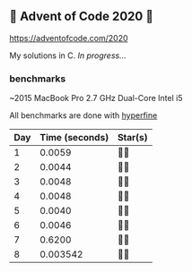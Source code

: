## 🎄 Advent of Code 2020 🎄
https://adventofcode.com/2020

My solutions in C. *In progress...*


### benchmarks
~2015 MacBook Pro 2.7 GHz Dual-Core Intel i5

All benchmarks are done with [hyperfine](https://github.com/sharkdp/hyperfine)

| Day | Time (seconds) | Star(s) |
|-----|----------------|---------|
| 1   | 0.0059         | 🌟🌟    |
| 2   | 0.0044         | 🌟🌟    |
| 3   | 0.0048         | 🌟🌟    |
| 4   | 0.0048         | 🌟🌟    |
| 5   | 0.0040         | 🌟🌟    |
| 6   | 0.0046         | 🌟🌟    |
| 7   | 0.6200         | 🌟🌟    |
| 8   | 0.003542       | 🌟🌟    |
